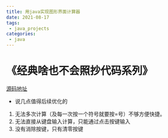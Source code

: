 ```yaml
---
title: 用java实现图形界面计算器
date: 2021-08-17
tags:
 - java_projects
categories: 
 - java
---
```


# 《经典啥也不会照抄代码系列》
 [源码地址](https://github.com/jynba/JavaBlog)
- 说几点值得后续优化的
1. 无法多次计算（及每一次按一个符号就要按=号）不够方便快捷。
2. 无法直接从键盘输入计算，只能通过点击按键输入
3. 没有消除按键，只有清零按键